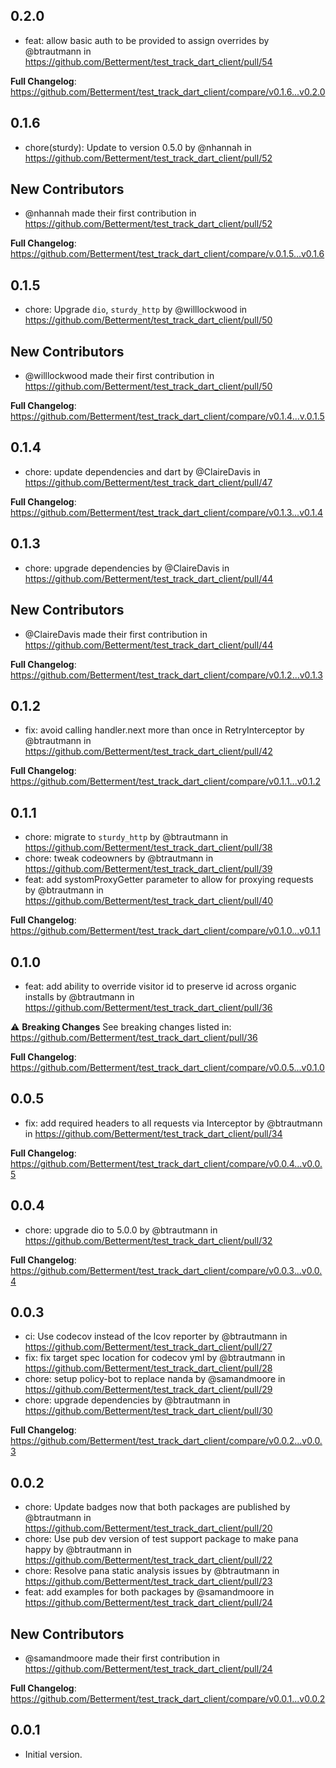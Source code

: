 ## 0.2.0

- feat: allow basic auth to be provided to assign overrides by @btrautmann in https://github.com/Betterment/test_track_dart_client/pull/54

**Full Changelog**: https://github.com/Betterment/test_track_dart_client/compare/v0.1.6...v0.2.0

## 0.1.6

- chore(sturdy): Update to version 0.5.0 by @nhannah in https://github.com/Betterment/test_track_dart_client/pull/52

## New Contributors

- @nhannah made their first contribution in https://github.com/Betterment/test_track_dart_client/pull/52

**Full Changelog**: https://github.com/Betterment/test_track_dart_client/compare/v.0.1.5...v0.1.6

## 0.1.5

- chore: Upgrade `dio`, `sturdy_http` by @willlockwood in https://github.com/Betterment/test_track_dart_client/pull/50

## New Contributors

- @willlockwood made their first contribution in https://github.com/Betterment/test_track_dart_client/pull/50

**Full Changelog**: https://github.com/Betterment/test_track_dart_client/compare/v0.1.4...v.0.1.5

## 0.1.4

- chore: update dependencies and dart by @ClaireDavis in https://github.com/Betterment/test_track_dart_client/pull/47

**Full Changelog**: https://github.com/Betterment/test_track_dart_client/compare/v0.1.3...v0.1.4

## 0.1.3

- chore: upgrade dependencies by @ClaireDavis in https://github.com/Betterment/test_track_dart_client/pull/44

## New Contributors

- @ClaireDavis made their first contribution in https://github.com/Betterment/test_track_dart_client/pull/44

**Full Changelog**: https://github.com/Betterment/test_track_dart_client/compare/v0.1.2...v0.1.3

## 0.1.2

- fix: avoid calling handler.next more than once in RetryInterceptor by @btrautmann in https://github.com/Betterment/test_track_dart_client/pull/42

**Full Changelog**: https://github.com/Betterment/test_track_dart_client/compare/v0.1.1...v0.1.2

## 0.1.1

- chore: migrate to `sturdy_http` by @btrautmann in https://github.com/Betterment/test_track_dart_client/pull/38
- chore: tweak codeowners by @btrautmann in https://github.com/Betterment/test_track_dart_client/pull/39
- feat: add systomProxyGetter parameter to allow for proxying requests by @btrautmann in https://github.com/Betterment/test_track_dart_client/pull/40

**Full Changelog**: https://github.com/Betterment/test_track_dart_client/compare/v0.1.0...v0.1.1

## 0.1.0

- feat: add ability to override visitor id to preserve id across organic installs by @btrautmann in https://github.com/Betterment/test_track_dart_client/pull/36

:warning: **Breaking Changes**
See breaking changes listed in: https://github.com/Betterment/test_track_dart_client/pull/36

**Full Changelog**: https://github.com/Betterment/test_track_dart_client/compare/v0.0.5...v0.1.0

## 0.0.5

- fix: add required headers to all requests via Interceptor by @btrautmann in https://github.com/Betterment/test_track_dart_client/pull/34

**Full Changelog**: https://github.com/Betterment/test_track_dart_client/compare/v0.0.4...v0.0.5

## 0.0.4

- chore: upgrade dio to 5.0.0 by @btrautmann in https://github.com/Betterment/test_track_dart_client/pull/32

**Full Changelog**: https://github.com/Betterment/test_track_dart_client/compare/v0.0.3...v0.0.4

## 0.0.3

- ci: Use codecov instead of the lcov reporter by @btrautmann in https://github.com/Betterment/test_track_dart_client/pull/27
- fix: fix target spec location for codecov yml by @btrautmann in https://github.com/Betterment/test_track_dart_client/pull/28
- chore: setup policy-bot to replace nanda by @samandmoore in https://github.com/Betterment/test_track_dart_client/pull/29
- chore: upgrade dependencies by @btrautmann in https://github.com/Betterment/test_track_dart_client/pull/30

**Full Changelog**: https://github.com/Betterment/test_track_dart_client/compare/v0.0.2...v0.0.3

## 0.0.2

- chore: Update badges now that both packages are published by @btrautmann in https://github.com/Betterment/test_track_dart_client/pull/20
- chore: Use pub dev version of test support package to make pana happy by @btrautmann in https://github.com/Betterment/test_track_dart_client/pull/22
- chore: Resolve pana static analysis issues by @btrautmann in https://github.com/Betterment/test_track_dart_client/pull/23
- feat: add examples for both packages by @samandmoore in https://github.com/Betterment/test_track_dart_client/pull/24

## New Contributors

- @samandmoore made their first contribution in https://github.com/Betterment/test_track_dart_client/pull/24

**Full Changelog**: https://github.com/Betterment/test_track_dart_client/compare/v0.0.1...v0.0.2

## 0.0.1

- Initial version.
